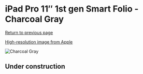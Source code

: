 # iPad Pro 11″ 1st gen Smart Folio - Charcoal Gray

[Return to previous page](/ipad_pro2)

[High-resolution image from Apple](https://store.storeimages.cdn-apple.com/8756/as-images.apple.com/is/MRXD2?wid=4500&hei=4500&fmt=png)

<div style="width: 500px"><img src="/everyphone/MRXD2.png" alt="Charcoal Gray"></div>

## Under construction
